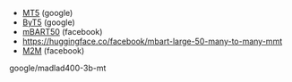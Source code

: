 - [MT5](https://huggingface.co/google/mt5-base) (google)
- [ByT5](https://huggingface.co/google/byt5-large) (google)
- [mBART50](https://huggingface.co/facebook/mbart-large-50) (facebook)
- https://huggingface.co/facebook/mbart-large-50-many-to-many-mmt
- [M2M](https://huggingface.co/facebook/m2m100_1.2B) (facebook)

google/madlad400-3b-mt